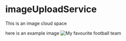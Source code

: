 # imageUploadService

This is an image cloud space

here is an example image
![My favourite football team]([https://github.com/wengstA/imageUploadService/blob/main/goodgood.jpg](https://github.com/wengstA/imageUploadService/blob/3ababfec4721201de8d99f0c881dedfe09aea7df/goodgood.jpg)https://github.com/wengstA/imageUploadService/blob/3ababfec4721201de8d99f0c881dedfe09aea7df/goodgood.jpg)
